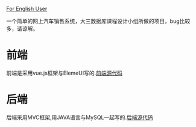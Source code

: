 [For English User](https://github.com/lipses/CarShop/blob/master/README.md)

一个简单的网上汽车销售系统，大三数据库课程设计小组所做的项目，bug比较多，请谅解。
# 前端
前端是采用vue.js框架与ElemeUI写的.[前端源代码](https://github.com/lipses/CarShop/tree/broswer)
# 后端
后端采用MVC框架,用JAVA语言与MySQL一起写的.[后端源代码](https://github.com/lipses/CarShop/tree/server)
